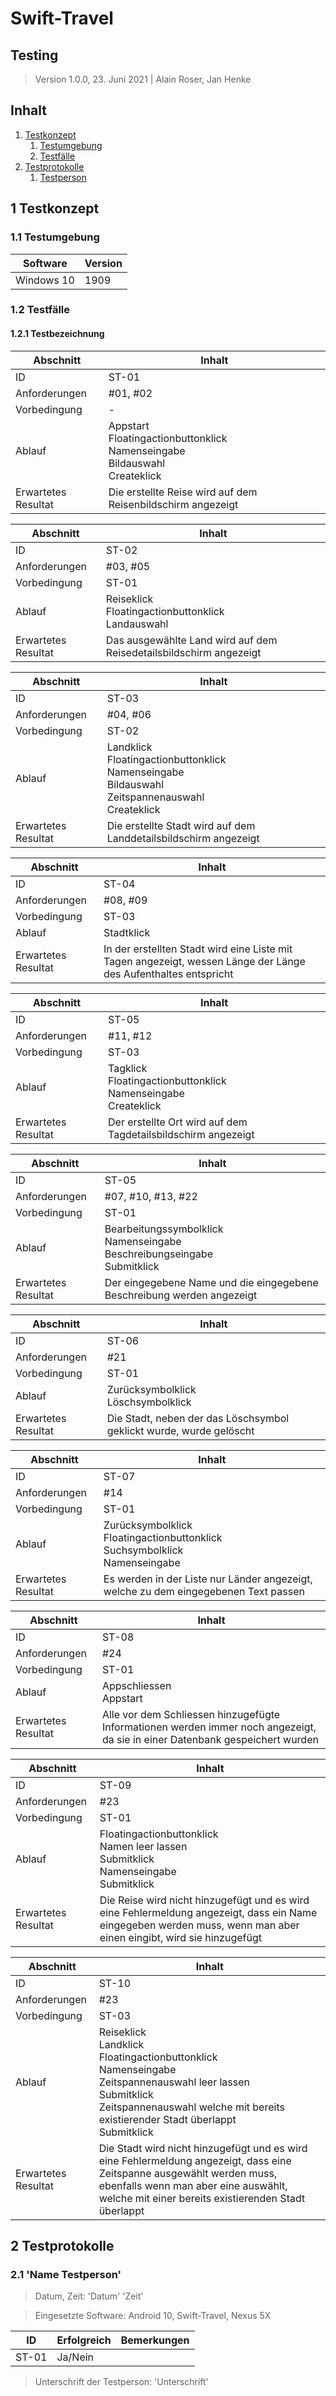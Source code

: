 # Swift-Travel

## Testing

> Version 1.0.0, 23. Juni 2021 | Alain Roser, Jan Henke

## Inhalt

1. [Testkonzept](#1-testkonzept)
    1. [Testumgebung](#11-testumgebung)
    2. [Testfälle](#12-testfälle)
2. [Testprotokolle](#2-testprotokolle)
    1. [Testperson](#21-Name-Testperson)


## 1 Testkonzept

### 1.1 Testumgebung

Software            |    Version
--------------------|-----------------------
Windows 10          |    1909

### 1.2 Testfälle

#### 1.2.1 Testbezeichnung

Abschnitt           |   Inhalt
--------------------|-----------------------
ID                  |   ST-01
Anforderungen       |   #01, #02
Vorbedingung        |   \-
Ablauf              |   Appstart <br> Floatingactionbuttonklick <br> Namenseingabe <br> Bildauswahl <br> Createklick
Erwartetes Resultat |	Die erstellte Reise wird auf dem Reisenbildschirm angezeigt

Abschnitt           |   Inhalt
--------------------|-----------------------
ID                  |   ST-02
Anforderungen       |   #03, #05
Vorbedingung        |   ST-01
Ablauf              |   Reiseklick <br> Floatingactionbuttonklick <br> Landauswahl
Erwartetes Resultat |	Das ausgewählte Land wird auf dem Reisedetailsbildschirm angezeigt

Abschnitt           |   Inhalt
--------------------|-----------------------
ID                  |   ST-03
Anforderungen       |   #04, #06
Vorbedingung        |   ST-02
Ablauf              |   Landklick <br> Floatingactionbuttonklick <br> Namenseingabe <br> Bildauswahl <br> Zeitspannenauswahl <br> Createklick
Erwartetes Resultat |	Die erstellte Stadt wird auf dem Landdetailsbildschirm angezeigt

Abschnitt           |   Inhalt
--------------------|-----------------------
ID                  |   ST-04
Anforderungen       |   #08, #09
Vorbedingung        |   ST-03
Ablauf              |   Stadtklick
Erwartetes Resultat |	In der erstellten Stadt wird eine Liste mit Tagen angezeigt, wessen Länge der Länge des Aufenthaltes entspricht

Abschnitt           |   Inhalt
--------------------|-----------------------
ID                  |   ST-05
Anforderungen       |   #11, #12
Vorbedingung        |   ST-03
Ablauf              |   Tagklick <br> Floatingactionbuttonklick <br> Namenseingabe <br> Createklick
Erwartetes Resultat |	Der erstellte Ort wird auf dem Tagdetailsbildschirm angezeigt

Abschnitt           |   Inhalt
--------------------|-----------------------
ID                  |   ST-05
Anforderungen       |   #07, #10, #13, #22
Vorbedingung        |   ST-01
Ablauf              |   Bearbeitungssymbolklick <br> Namenseingabe <br> Beschreibungseingabe <br> Submitklick
Erwartetes Resultat |	Der eingegebene Name und die eingegebene Beschreibung werden angezeigt

Abschnitt           |   Inhalt
--------------------|-----------------------
ID                  |   ST-06
Anforderungen       |   #21
Vorbedingung        |   ST-01
Ablauf              |   Zurücksymbolklick <br> Löschsymbolklick
Erwartetes Resultat |	Die Stadt, neben der das Löschsymbol geklickt wurde, wurde gelöscht

Abschnitt           |   Inhalt
--------------------|-----------------------
ID                  |   ST-07
Anforderungen       |   #14
Vorbedingung        |   ST-01
Ablauf              |   Zurücksymbolklick <br> Floatingactionbuttonklick <br> Suchsymbolklick <br> Namenseingabe
Erwartetes Resultat |	Es werden in der Liste nur Länder angezeigt, welche zu dem eingegebenen Text passen

Abschnitt           |   Inhalt
--------------------|-----------------------
ID                  |   ST-08
Anforderungen       |   #24
Vorbedingung        |   ST-01
Ablauf              |   Appschliessen <br> Appstart
Erwartetes Resultat |	Alle vor dem Schliessen hinzugefügte Informationen werden immer noch angezeigt, da sie in einer Datenbank gespeichert wurden 

Abschnitt           |   Inhalt
--------------------|-----------------------
ID                  |   ST-09
Anforderungen       |   #23
Vorbedingung        |   ST-01
Ablauf              |   Floatingactionbuttonklick <br> Namen leer lassen <br> Submitklick <br> Namenseingabe <br> Submitklick
Erwartetes Resultat |	Die Reise wird nicht hinzugefügt und es wird eine Fehlermeldung angezeigt, dass ein Name eingegeben werden muss, wenn man aber einen eingibt, wird sie hinzugefügt

Abschnitt           |   Inhalt
--------------------|-----------------------
ID                  |   ST-10
Anforderungen       |   #23
Vorbedingung        |   ST-03
Ablauf              |   Reiseklick <br> Landklick <br> Floatingactionbuttonklick <br> Namenseingabe <br> Zeitspannenauswahl leer lassen <br> Submitklick <br> Zeitspannenauswahl welche mit bereits existierender Stadt überlappt<br> Submitklick
Erwartetes Resultat |	Die Stadt wird nicht hinzugefügt und es wird eine Fehlermeldung angezeigt, dass eine Zeitspanne ausgewählt werden muss, ebenfalls wenn man aber eine auswählt, welche mit einer bereits existierenden Stadt überlappt

## 2 Testprotokolle

### 2.1 'Name Testperson'

> Datum, Zeit: 'Datum' 'Zeit'

> Eingesetzte Software: Android 10, Swift-Travel, Nexus 5X

ID      |   Erfolgreich   | Bemerkungen
--------|-----------------|---------------------------------------------
ST-01   | 	Ja/Nein 	  |

> Unterschrift der Testperson: 'Unterschrift'